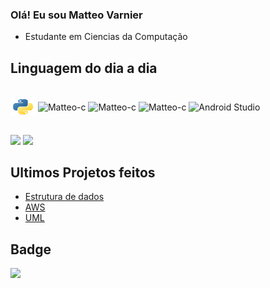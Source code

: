 ### Olá! Eu sou Matteo Varnier

- Estudante em Ciencias da Computação 

## Linguagem do dia a dia

<div style="dispaly: inline_block">
    <div style="display: inline_block"><br>
  <img align="center" alt="Matteo-Python" height="30" width="40" src="https://raw.githubusercontent.com/devicons/devicon/master/icons/python/python-original.svg">
  <img align="center" alt="Matteo-c" height="30" width="40" src="https://cdn.jsdelivr.net/gh/devicons/devicon/icons/c/c-original.svg">
  <img align="center" alt="Matteo-c" height="30" width="40" src="https://cdn.jsdelivr.net/gh/devicons/devicon/icons/java/java-original.svg">
  <img align="center" alt="Matteo-c" height="30" width="40" src="https://cdn.jsdelivr.net/gh/devicons/devicon/icons/mysql/mysql-original.svg">
  <img align ="center" alt ="Android Studio" height = "40" widht= "40" src="https://cdn.jsdelivr.net/gh/devicons/devicon/icons/linux/linux-original.svg" />
</div>

##

<div>

<a href="https://www.linkedin.com/in/matteo-varnier-80b4a31bb/" target="_blank"><img src="https://img.shields.io/badge/LinkedIn-0077B5?style=for-the-badge&logo=linkedin&logoColor=white" target="_blank"></a>
<a href = "mailto:matvarnier@gmail.com"><img src="https://img.shields.io/badge/-Gmail-%23333?style=for-the-badge&logo=gmail&logoColor=white" target="_blank"></a>

</div>

## Ultimos Projetos feitos
- [Estrutura de dados](https://github.com/matteovar/ESTRUTURA_DE_DADOS)<br/>
- [AWS](https://github.com/Bobertkiller/Grupo_Aws)
- [UML](https://github.com/matteovar/UML-Classroom-FCI)

## Badge
<a href="https://www.credly.com/badges/c4f4d57e-d251-42ff-9bc1-69376237a9b4/public_url">
  <img src="https://github.com/user-attachments/assets/32722b2e-983b-4bf6-959a-e06221e0c90d" width="90"/>
</a>
